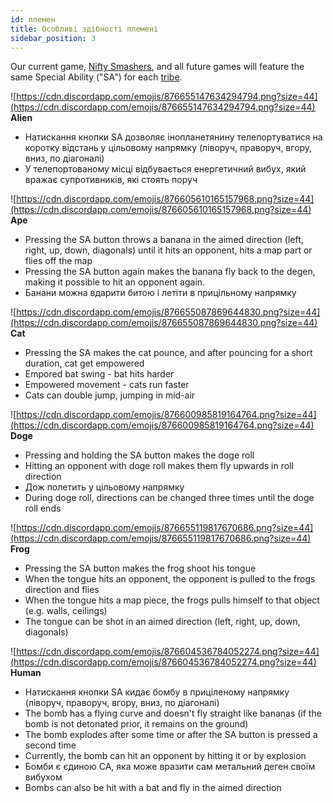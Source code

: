 ```yaml
---
id: племен
title: Особливі здібності племені
sidebar_position: 3
---
```


Our current game, [Nifty Smashers](https://docs.niftyleague.com/overview/games/nifty-smashers), and all future games will feature the same Special Ability ("SA") for each [tribe](http://localhost:3000/overview/degens/tribes).

![https://cdn.discordapp.com/emojis/876655147634294794.png?size=44](https://cdn.discordapp.com/emojis/876655147634294794.png?size=44) **Alien**

- Натискання кнопки SA дозволяє інопланетянину телепортуватися на коротку відстань у цільовому напрямку (ліворуч, праворуч, вгору, вниз, по діагоналі)
- У телепортованому місці відбувається енергетичний вибух, який вражає супротивників, які стоять поруч

![https://cdn.discordapp.com/emojis/876605610165157968.png?size=44](https://cdn.discordapp.com/emojis/876605610165157968.png?size=44) **Ape**

- Pressing the SA button throws a banana in the aimed direction (left, right, up, down, diagonals) until it hits an opponent, hits a map part or flies off the map
- Pressing the SA button again makes the banana fly back to the degen, making it possible to hit an opponent again.
- Банани можна вдарити битою і летіти в прицільному напрямку

![https://cdn.discordapp.com/emojis/876655087869644830.png?size=44](https://cdn.discordapp.com/emojis/876655087869644830.png?size=44) **Cat**

- Pressing the SA makes the cat pounce, and after pouncing for a short duration, cat get empowered
- Empored bat swing - bat hits harder
- Empowered movement - cats run faster
- Cats can double jump, jumping in mid-air

![https://cdn.discordapp.com/emojis/876600985819164764.png?size=44](https://cdn.discordapp.com/emojis/876600985819164764.png?size=44) **Doge**

- Pressing and holding the SA button makes the doge roll
- Hitting an opponent with doge roll makes them fly upwards in roll direction
- Дож полетить у цільовому напрямку
- During doge roll, directions can be changed three times until the doge roll ends

![https://cdn.discordapp.com/emojis/876655119817670686.png?size=44](https://cdn.discordapp.com/emojis/876655119817670686.png?size=44) **Frog**

- Pressing the SA button makes the frog shoot his tongue
- When the tongue hits an opponent, the opponent is pulled to the frogs direction and flies
- When the tongue hits a map piece, the frogs pulls himself to that object (e.g. walls, ceilings)
- The tongue can be shot in an aimed direction (left, right, up, down, diagonals)

![https://cdn.discordapp.com/emojis/876604536784052274.png?size=44](https://cdn.discordapp.com/emojis/876604536784052274.png?size=44) **Human**

- Натискання кнопки SA кидає бомбу в приціленому напрямку (ліворуч, праворуч, вгору, вниз, по діагоналі)
- The bomb has a flying curve and doesn't fly straight like bananas (if the bomb is not detonated prior, it remains on the ground)
- The bomb explodes after some time or after the SA button is pressed a second time
- Currently, the bomb can hit an opponent by hitting it or by explosion
- Бомби є єдиною СА, яка може вразити сам метальний деген своїм вибухом
- Bombs can also be hit with a bat and fly in the aimed direction

